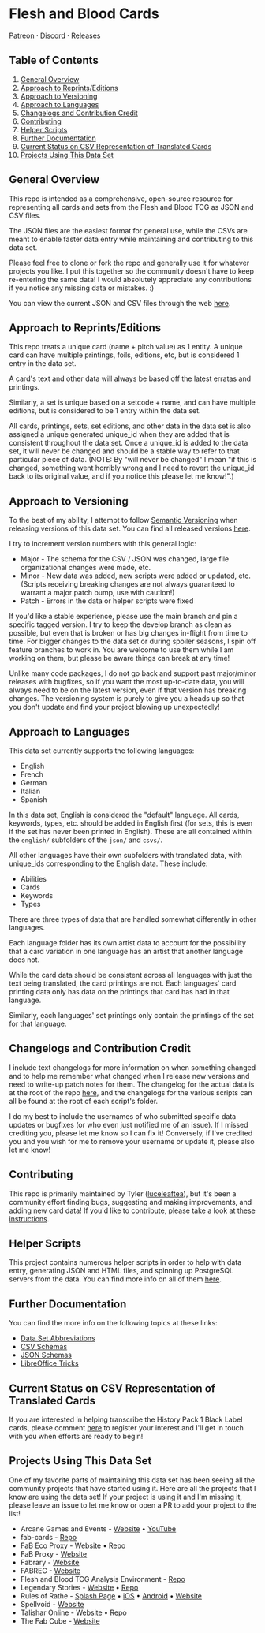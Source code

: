 # Flesh and Blood Cards

[Patreon](https://www.patreon.com/TheFabCube) &#183; [Discord](https://discord.gg/NRKZsmEJm2) &#183; [Releases](https://github.com/the-fab-cube/flesh-and-blood-cards/releases)

## Table of Contents

1. [General Overview](#general-overview)
2. [Approach to Reprints/Editions](#approach-to-reprintseditions)
3. [Approach to Versioning](#approach-to-versioning)
4. [Approach to Languages](#approach-to-languages)
5. [Changelogs and Contribution Credit](#changelogs-and-contribution-credit)
6. [Contributing](#contributing)
7. [Helper Scripts](#helper-scripts)
8. [Further Documentation](#further-documentation)
9. [Current Status on CSV Representation of Translated Cards](#current-status-on-csv-representation-of-translated-cards)
10. [Projects Using This Data Set](#projects-using-this-data-set)

## General Overview

This repo is intended as a comprehensive, open-source resource for representing all cards and sets from the Flesh and Blood TCG as JSON and CSV files.

The JSON files are the easiest format for general use, while the CSVs are meant to enable faster data entry while maintaining and contributing to this data set.

Please feel free to clone or fork the repo and generally use it for whatever projects you like. I put this together so the community doesn't have to keep re-entering the same data! I would absolutely appreciate any contributions if you notice any missing data or mistakes. :)

You can view the current JSON and CSV files through the web [here](https://the-fab-cube.github.io/flesh-and-blood-cards/).

## Approach to Reprints/Editions

This repo treats a unique card (name + pitch value) as 1 entity. A unique card can have multiple printings, foils, editions, etc, but is considered 1 entry in the data set.

A card's text and other data will always be based off the latest erratas and printings.

Similarly, a set is unique based on a setcode + name, and can have multiple editions, but is considered to be 1 entry within the data set.

All cards, printings, sets, set editions, and other data in the data set is also assigned a unique generated unique_id when they are added that is consistent throughout the data set. Once a unique_id is added to the data set, it will never be changed and should be a stable way to refer to that particular piece of data. (NOTE: By "will never be changed" I mean "if this is changed, something went horribly wrong and I need to revert the unique_id back to its original value, and if you notice this please let me know!".)

## Approach to Versioning

To the best of my ability, I attempt to follow [Semantic Versioning](https://semver.org/) when releasing versions of this data set. You can find all released versions [here](https://github.com/the-fab-cube/flesh-and-blood-cards/releases).

I try to increment version numbers with this general logic:

- Major - The schema for the CSV / JSON was changed, large file organizational changes were made, etc.
- Minor - New data was added, new scripts were added or updated, etc. (Scripts receiving breaking changes are not always guaranteed to warrant a major patch bump, use with caution!)
- Patch - Errors in the data or helper scripts were fixed

If you'd like a stable experience, please use the main branch and pin a specific tagged version. I try to keep the develop branch as clean as possible, but even that is broken or has big changes in-flight from time to time. For bigger changes to the data set or during spoiler seasons, I spin off feature branches to work in. You are welcome to use them while I am working on them, but please be aware things can break at any time!

Unlike many code packages, I do not go back and support past major/minor releases with bugfixes, so if you want the most up-to-date data, you will always need to be on the latest version, even if that version has breaking changes. The versioning system is purely to give you a heads up so that you don't update and find your project blowing up unexpectedly!

## Approach to Languages

This data set currently supports the following languages:

- English
- French
- German
- Italian
- Spanish

In this data set, English is considered the "default" language. All cards, keywords, types, etc. should be added in English first (for sets, this is even if the set has never been printed in English). These are all contained within the `english/` subfolders of the `json/` and `csvs/`.

All other languages have their own subfolders with translated data, with unique_ids corresponding to the English data. These include:

- Abilities
- Cards
- Keywords
- Types

There are three types of data that are handled somewhat differently in other languages.

Each language folder has its own artist data to account for the possibility that a card variation in one language has an artist that another language does not.

While the card data should be consistent across all languages with just the text being translated, the card printings are not. Each languages' card printing data only has data on the printings that card has had in that language.

Similarly, each languages' set printings only contain the printings of the set for that language.

## Changelogs and Contribution Credit

I include text changelogs for more information on when something changed and to help me remember what changed when I release new versions and need to write-up patch notes for them. The changelog for the actual data is at the root of the repo [here](/changelog.txt), and the changelogs for the various scripts can all be found at the root of each script's folder.

I do my best to include the usernames of who submitted specific data updates or bugfixes (or who even just notified me of an issue). If I missed crediting you, please let me know so I can fix it! Conversely, if I've credited you and you wish for me to remove your username or update it, please also let me know!

## Contributing

This repo is primarily maintained by Tyler ([luceleaftea](https://github.com/luceleaftea)), but it's been a community effort finding bugs, suggesting and making improvements, and adding new card data! If you'd like to contribute, please take a look at [these instructions](/CONTRIBUTING.md).

## Helper Scripts

This project contains numerous helper scripts in order to help with data entry, generating JSON and HTML files, and spinning up PostgreSQL servers from the data. You can find more info on all of them [here](/helper-scripts/README.md).

## Further Documentation

You can find the more info on the following topics at these links:

- [Data Set Abbreviations](/documentation/abbreviations.md)
- [CSV Schemas](/documentation/csv-schemas.md)
- [JSON Schemas](/documentation/json-schemas.md)
- [LibreOffice Tricks](/documentation/libre-office-tricks.md)

## Current Status on CSV Representation of Translated Cards

If you are interested in helping transcribe the History Pack 1 Black Label cards, please comment [here](https://github.com/the-fab-cube/flesh-and-blood-cards/issues/118) to register your interest and I'll get in touch with you when efforts are ready to begin!

## Projects Using This Data Set

One of my favorite parts of maintaining this data set has been seeing all the community projects that have started using it. Here are all the projects that I know are using the data set! If your project is using it and I'm missing it, please leave an issue to let me know or open a PR to add your project to the list!

- Arcane Games and Events - [Website](https://www.age.events/) • [YouTube](https://www.youtube.com/@ArcaneGamesandEvents)
- fab-cards - [Repo](https://github.com/fabrary/fab-cards)
- FaB Eco Proxy - [Website](https://aongaro.github.io/fab-eco-proxy/) • [Repo](https://github.com/aongaro/fab-eco-proxy)
- FaB Proxy - [Website](https://fabproxy.com/)
- Fabrary - [Website](https://fabrary.net/)
- FABREC - [Website](https://fabrec.gg/)
- Flesh and Blood TCG Analysis Environment - [Repo](https://github.com/HarrisonTotty/fab)
- Legendary Stories - [Website](https://legendarystories.net/) • [Repo](https://github.com/nathaneastwood/fablore)
- Rules of Rathe - [Splash Page](https://rulesofrathe.com/) • [iOS](https://apps.apple.com/de/app/rules-of-rathe/id1585516530) • [Android](https://play.google.com/store/apps/details?id=com.rulesofrathe&pli=1) • [Website](https://rulesofrathe.com/m/)
- Spellvoid - [Website](https://spellvoid.com/)
- Talishar Online - [Website](https://talishar.net/) • [Repo](https://github.com/Talishar/Talishar)
- The Fab Cube - [Website](https://www.thefabcube.com/)
